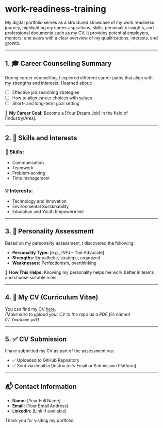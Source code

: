 # work-readiness-training
My digital portfolio serves as a structured showcase of my work readiness journey, highlighting my career aspirations, skills, personality insights, and professional documents such as my CV. It provides potential employers, mentors, and peers with a clear overview of my qualifications, interests, and growth. 

---

## 1. 🎓 Career Counselling Summary

During career counselling, I explored different career paths that align with my strengths and interests. I learned about:

- [ ] Effective job searching strategies  
- [ ] How to align career choices with values  
- [ ] Short- and long-term goal setting  

📝 **My Career Goal:** Become a [Your Dream Job] in the field of [Industry/Area].

---

## 2. 🧠 Skills and Interests

### 🔧 Skills:
- Communication
- Teamwork
- Problem-solving
- Time management

### 💡 Interests:
- Technology and Innovation  
- Environmental Sustainability  
- Education and Youth Empowerment  

---

## 3. 🧬 Personality Assessment

Based on my personality assessment, I discovered the following:

- **Personality Type:** [e.g., INFJ – The Advocate]  
- **Strengths:** Empathetic, strategic, organized  
- **Weaknesses:** Perfectionism, overthinking

🧭 **How This Helps:** Knowing my personality helps me work better in teams and choose suitable roles.

---

## 4. 📄 My CV (Curriculum Vitae)

You can find my CV [here](./CV_Victoria.pdf).  
*(Make sure to upload your CV to the repo as a PDF file named `CV_YourName.pdf`)*

---

## 5. ✅ CV Submission

I have submitted my CV as part of the assessment via:
- ✅ Uploaded to GitHub Repository
- ✅ Sent via email to [Instructor’s Email or Submission Platform]

---

## 📬 Contact Information

- **Name:** [Your Full Name]  
- **Email:** [Your Email Address]  
- **LinkedIn:** [Link if available]  

Thank you for visiting my portfolio!
